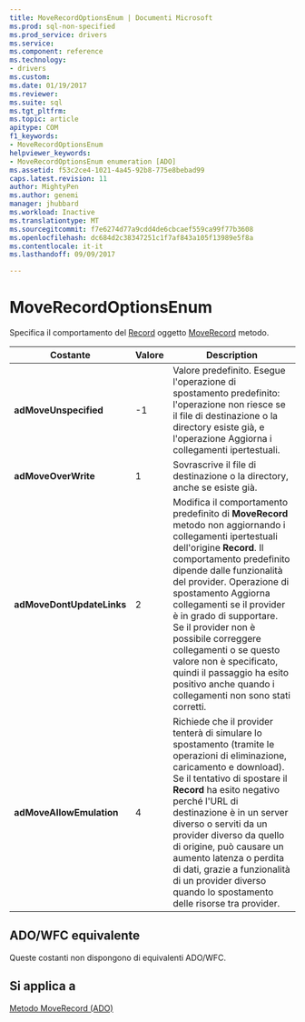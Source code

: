 ```yaml
---
title: MoveRecordOptionsEnum | Documenti Microsoft
ms.prod: sql-non-specified
ms.prod_service: drivers
ms.service: 
ms.component: reference
ms.technology:
- drivers
ms.custom: 
ms.date: 01/19/2017
ms.reviewer: 
ms.suite: sql
ms.tgt_pltfrm: 
ms.topic: article
apitype: COM
f1_keywords:
- MoveRecordOptionsEnum
helpviewer_keywords:
- MoveRecordOptionsEnum enumeration [ADO]
ms.assetid: f53c2ce4-1021-4a45-92b8-775e8bebad99
caps.latest.revision: 11
author: MightyPen
ms.author: genemi
manager: jhubbard
ms.workload: Inactive
ms.translationtype: MT
ms.sourcegitcommit: f7e6274d77a9cdd4de6cbcaef559ca99f77b3608
ms.openlocfilehash: dc684d2c38347251c1f7af843a105f13989e5f8a
ms.contentlocale: it-it
ms.lasthandoff: 09/09/2017

---
```

# <a name="moverecordoptionsenum"></a>MoveRecordOptionsEnum
Specifica il comportamento del [Record](../../../ado/reference/ado-api/record-object-ado.md) oggetto [MoveRecord](../../../ado/reference/ado-api/moverecord-method-ado.md) metodo.  
  
|Costante|Valore|Description|  
|--------------|-----------|-----------------|  
|**adMoveUnspecified**|-1|Valore predefinito. Esegue l'operazione di spostamento predefinito: l'operazione non riesce se il file di destinazione o la directory esiste già, e l'operazione Aggiorna i collegamenti ipertestuali.|  
|**adMoveOverWrite**|1|Sovrascrive il file di destinazione o la directory, anche se esiste già.|  
|**adMoveDontUpdateLinks**|2|Modifica il comportamento predefinito di **MoveRecord** metodo non aggiornando i collegamenti ipertestuali dell'origine **Record**. Il comportamento predefinito dipende dalle funzionalità del provider. Operazione di spostamento Aggiorna collegamenti se il provider è in grado di supportare. Se il provider non è possibile correggere collegamenti o se questo valore non è specificato, quindi il passaggio ha esito positivo anche quando i collegamenti non sono stati corretti.|  
|**adMoveAllowEmulation**|4|Richiede che il provider tenterà di simulare lo spostamento (tramite le operazioni di eliminazione, caricamento e download). Se il tentativo di spostare il **Record** ha esito negativo perché l'URL di destinazione è in un server diverso o serviti da un provider diverso da quello di origine, può causare un aumento latenza o perdita di dati, grazie a funzionalità di un provider diverso quando lo spostamento delle risorse tra provider.|  
  
## <a name="adowfc-equivalent"></a>ADO/WFC equivalente  
 Queste costanti non dispongono di equivalenti ADO/WFC.  
  
## <a name="applies-to"></a>Si applica a  
 [Metodo MoveRecord (ADO)](../../../ado/reference/ado-api/moverecord-method-ado.md)

